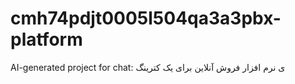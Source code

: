 # cmh74pdjt0005l504qa3a3pbx-platform
AI-generated project for chat: ی نرم افزار فروش آنلاین برای یک کترینگ
